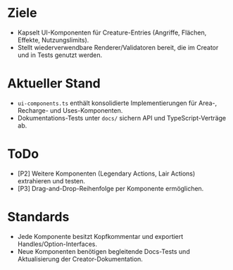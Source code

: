 # Ziele
- Kapselt UI-Komponenten für Creature-Entries (Angriffe, Flächen, Effekte, Nutzungslimits).
- Stellt wiederverwendbare Renderer/Validatoren bereit, die im Creator und in Tests genutzt werden.

# Aktueller Stand
- `ui-components.ts` enthält konsolidierte Implementierungen für Area-, Recharge- und Uses-Komponenten.
- Dokumentations-Tests unter `docs/` sichern API und TypeScript-Verträge ab.

# ToDo
- [P2] Weitere Komponenten (Legendary Actions, Lair Actions) extrahieren und testen.
- [P3] Drag-and-Drop-Reihenfolge per Komponente ermöglichen.

# Standards
- Jede Komponente besitzt Kopfkommentar und exportiert Handles/Option-Interfaces.
- Neue Komponenten benötigen begleitende Docs-Tests und Aktualisierung der Creator-Dokumentation.
